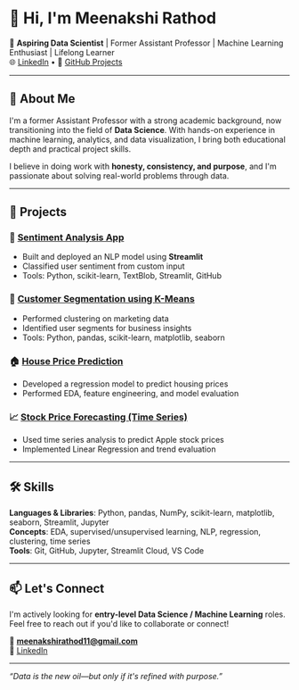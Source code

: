 # 👋 Hi, I'm Meenakshi Rathod

🎯 **Aspiring Data Scientist** | Former Assistant Professor | Machine Learning Enthusiast | Lifelong Learner  
🌐 [LinkedIn](https://www.linkedin.com/in/meenakshi-rathod-7468962aa) • 📂 [GitHub Projects](https://github.com/meenakshirathod11)

---

## 🧠 About Me

I'm a former Assistant Professor with a strong academic background, now transitioning into the field of **Data Science**. With hands-on experience in machine learning, analytics, and data visualization, I bring both educational depth and practical project skills.

I believe in doing work with **honesty, consistency, and purpose**, and I'm passionate about solving real-world problems through data.

---

## 🔬 Projects

### 🚀 [Sentiment Analysis App](https://github.com/meenakshirathod11/sentiment-analysis-tweets)
- Built and deployed an NLP model using **Streamlit**
- Classified user sentiment from custom input
- Tools: Python, scikit-learn, TextBlob, Streamlit, GitHub

### 🎯 [Customer Segmentation using K-Means](https://github.com/meenakshirathod11/Customer-Segmentation)
- Performed clustering on marketing data
- Identified user segments for business insights
- Tools: Python, pandas, scikit-learn, matplotlib, seaborn

### 🏠 [House Price Prediction](https://github.com/meenakshirathod11/House-Price-Prediction)
- Developed a regression model to predict housing prices
- Performed EDA, feature engineering, and model evaluation

### 📈 [Stock Price Forecasting (Time Series)](https://github.com/meenakshirathod11/Time-Series-Stock-Prediction)
- Used time series analysis to predict Apple stock prices
- Implemented Linear Regression and trend evaluation

---

## 🛠️ Skills

**Languages & Libraries**: Python, pandas, NumPy, scikit-learn, matplotlib, seaborn, Streamlit, Jupyter  
**Concepts**: EDA, supervised/unsupervised learning, NLP, regression, clustering, time series  
**Tools**: Git, GitHub, Jupyter, Streamlit Cloud, VS Code

---

## 📫 Let's Connect

I'm actively looking for **entry-level Data Science / Machine Learning** roles.  
Feel free to reach out if you'd like to collaborate or connect!

📩 **meenakshirathod11@gmail.com**  
🔗 [LinkedIn](https://www.linkedin.com/in/meenakshi-rathod-7468962aa)

---

*“Data is the new oil—but only if it's refined with purpose.”*
